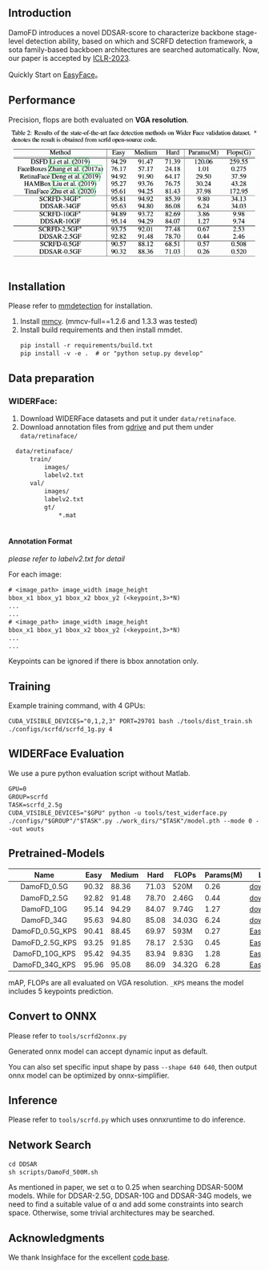## Introduction

DamoFD introduces a novel DDSAR-score to characterize backbone stage-level detection ability, based on which and SCRFD detection framework, a sota family-based backboen architectures are searched automatically. Now, our paper is accepted by [ICLR-2023](https://openreview.net/pdf?id=NkJOhtNKX91).

Quickly Start on [EasyFace](https://github.com/ly19965/EasyFace/tree/master/face_project/face_detection/DamoFD)。

## Performance

Precision, flops are both evaluated on **VGA resolution**.
![DamoFD性能](demo/DamoFD_ap.jpg)

## Installation

Please refer to [mmdetection](https://github.com/open-mmlab/mmdetection/blob/master/docs/en/get_started.md#installation) for installation.
 
  1. Install [mmcv](https://github.com/open-mmlab/mmcv). (mmcv-full==1.2.6 and 1.3.3 was tested)
  2. Install build requirements and then install mmdet.
       ```
       pip install -r requirements/build.txt
       pip install -v -e .  # or "python setup.py develop"
       ```

## Data preparation

### WIDERFace:
  1. Download WIDERFace datasets and put it under `data/retinaface`.
  2. Download annotation files from [gdrive](https://drive.google.com/file/d/1UW3KoApOhusyqSHX96yEDRYiNkd3Iv3Z/view?usp=sharing) and put them under `data/retinaface/`
 
   ```
     data/retinaface/
         train/
             images/
             labelv2.txt
         val/
             images/
             labelv2.txt
             gt/
                 *.mat
             
   ```
 

#### Annotation Format 

*please refer to labelv2.txt for detail*

For each image:
  ```
  # <image_path> image_width image_height
  bbox_x1 bbox_y1 bbox_x2 bbox_y2 (<keypoint,3>*N)
  ...
  ...
  # <image_path> image_width image_height
  bbox_x1 bbox_y1 bbox_x2 bbox_y2 (<keypoint,3>*N)
  ...
  ...
  ```
Keypoints can be ignored if there is bbox annotation only.


## Training

Example training command, with 4 GPUs:
```
CUDA_VISIBLE_DEVICES="0,1,2,3" PORT=29701 bash ./tools/dist_train.sh ./configs/scrfd/scrfd_1g.py 4
```

## WIDERFace Evaluation

We use a pure python evaluation script without Matlab.

```
GPU=0
GROUP=scrfd
TASK=scrfd_2.5g
CUDA_VISIBLE_DEVICES="$GPU" python -u tools/test_widerface.py ./configs/"$GROUP"/"$TASK".py ./work_dirs/"$TASK"/model.pth --mode 0 --out wouts
```


## Pretrained-Models

|      Name      | Easy  | Medium | Hard  | FLOPs | Params(M) |  Link                                                         |
| :------------: | ----- | ------ | ----- | ----- | --------- |  ------------------------------------------------------------ |
|   DamoFD_0.5G  | 90.32 | 88.36  | 71.03 | 520M  | 0.26      |  [download](https://drive.google.com/drive/folders/1WbPKfsQ3G9j7c-kxLIQddQ6W7xK8mAQ_?usp=share_link) |
|   DamoFD_2.5G  | 92.82 | 91.48  | 78.70 | 2.46G | 0.44      |  [download](https://drive.google.com/drive/folders/1WbPKfsQ3G9j7c-kxLIQddQ6W7xK8mAQ_?usp=share_link) |
|   DamoFD_10G   | 95.14 | 94.29  | 84.07 | 9.74G | 1.27      |  [download](https://drive.google.com/drive/folders/1WbPKfsQ3G9j7c-kxLIQddQ6W7xK8mAQ_?usp=share_link) |
|   DamoFD_34G   | 95.63 | 94.80  | 85.08 | 34.03G| 6.24      |  [download](https://drive.google.com/drive/folders/1WbPKfsQ3G9j7c-kxLIQddQ6W7xK8mAQ_?usp=share_link) |
|   DamoFD_0.5G_KPS  | 90.41 | 88.45 | 69.97 | 593M  | 0.27   |  [EasyFace](https://github.com/ly19965/EasyFace/tree/master/face_project/face_detection/DamoFD) |
|   DamoFD_2.5G_KPS  | 93.25 | 91.85 | 78.17 | 2.53G | 0.45   |  [EasyFace](https://github.com/ly19965/EasyFace/tree/master/face_project/face_detection/DamoFD) |
|   DamoFD_10G_KPS   | 95.42 | 94.35 | 83.94 | 9.83G | 1.28   |  [EasyFace](https://github.com/ly19965/EasyFace/tree/master/face_project/face_detection/DamoFD) |
|   DamoFD_34G_KPS   | 95.96 | 95.08 | 86.09 |34.32G | 6.28   |  [EasyFace](https://github.com/ly19965/EasyFace/tree/master/face_project/face_detection/DamoFD) |

mAP, FLOPs are all evaluated on VGA resolution.
``_KPS`` means the model includes 5 keypoints prediction.

## Convert to ONNX

Please refer to `tools/scrfd2onnx.py`

Generated onnx model can accept dynamic input as default.

You can also set specific input shape by pass ``--shape 640 640``, then output onnx model can be optimized by onnx-simplifier.


## Inference

Please refer to `tools/scrfd.py` which uses onnxruntime to do inference.

## Network Search
```
cd DDSAR
sh scripts/DamoFd_500M.sh
```
As mentioned in paper,  we set α to 0.25 when searching DDSAR-500M models. While for DDSAR-2.5G, DDSAR-10G and DDSAR-34G models, we need to find a suitable value of α and add some constraints into search space. Otherwise, some trivial architectures may be searched.

## Acknowledgments

We thank Insighface for the excellent [code base](https://github.com/deepinsight/insightface/tree/master/detection/scrfd).

